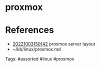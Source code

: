 # proxmox

# References
- [20221003150142](/zet/20221003150142/README.md) proxmox server layout
- ~/kb/linux/proxmox.md

Tags:
    #assorted #linux #proxmox

